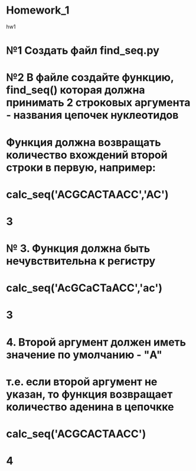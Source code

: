 # Homework_1
hw1


# №1 Создать файл find_seq.py

# №2 В файле создайте функцию, find_seq() которая должна принимать 2 строковых аргумента - названия цепочек нуклеотидов
# Функция должна возвращать количество вхождений второй строки в первую, например:
#
# calc_seq('ACGCACTAACC','AC')
# 3
#
#
# № 3. Функция должна быть нечувствительна к регистру
# calc_seq('AcGCaCTaACC','ac')
# 3


# 4. Второй аргумент должен иметь значение по умолчанию - "A"
# т.е. если второй аргумент не указан, то функция возвращает количество аденина в цепочкке
#
#
# calc_seq('ACGCACTAACC')
# 4
